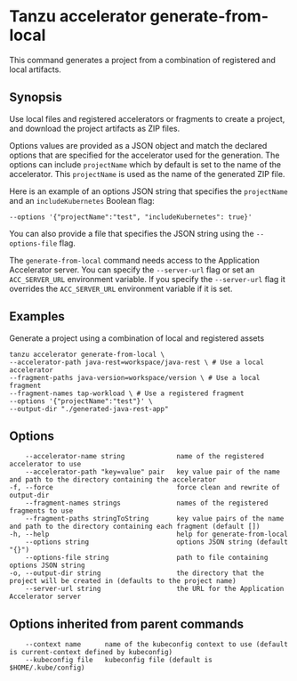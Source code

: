 # Tanzu accelerator generate-from-local

This command generates a project from a combination of registered and local artifacts.

## Synopsis

Use local files and registered accelerators or fragments to create a project, and download the project artifacts as ZIP files.

Options values are provided as a JSON object and match the declared options that are specified for
the accelerator used for the generation. The options can include `projectName` which by default is
set to the name of the accelerator. This `projectName` is used as the name of the generated ZIP
file.

Here is an example of an options JSON string that specifies the `projectName` and an
`includeKubernetes` Boolean flag:

    --options '{"projectName":"test", "includeKubernetes": true}'

You can also provide a file that specifies the JSON string using the `--options-file` flag.

The `generate-from-local` command needs access to the Application Accelerator server. You can
specify the `--server-url` flag or set an `ACC_SERVER_URL` environment variable. If you specify the
`--server-url` flag it overrides the `ACC_SERVER_URL` environment variable if it is set.

## Examples

Generate a project using a combination of local and registered assets

```console
tanzu accelerator generate-from-local \
--accelerator-path java-rest=workspace/java-rest \ # Use a local accelerator
--fragment-paths java-version=workspace/version \ # Use a local fragment
--fragment-names tap-workload \ # Use a registered fragment
--options '{"projectName":"test"}' \
--output-dir "./generated-java-rest-app"
```

## Options

```console
    --accelerator-name string             name of the registered accelerator to use
    --accelerator-path "key=value" pair   key value pair of the name and path to the directory containing the accelerator
-f, --force                               force clean and rewrite of output-dir
    --fragment-names strings              names of the registered fragments to use
    --fragment-paths stringToString       key value pairs of the name and path to the directory containing each fragment (default [])
-h, --help                                help for generate-from-local
    --options string                      options JSON string (default "{}")
    --options-file string                 path to file containing options JSON string
-o, --output-dir string                   the directory that the project will be created in (defaults to the project name)
    --server-url string                   the URL for the Application Accelerator server
```

## Options inherited from parent commands

```console
    --context name      name of the kubeconfig context to use (default is current-context defined by kubeconfig)
    --kubeconfig file   kubeconfig file (default is $HOME/.kube/config)
```
